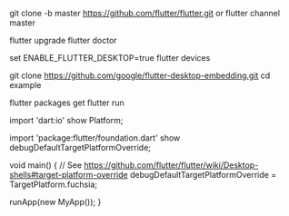 
git clone -b master https://github.com/flutter/flutter.git
or
flutter channel master

flutter upgrade
flutter doctor 

set ENABLE_FLUTTER_DESKTOP=true
flutter devices

git clone https://github.com/google/flutter-desktop-embedding.git
cd example

flutter packages get
flutter run





import 'dart:io' show Platform;

import 'package:flutter/foundation.dart'
    show debugDefaultTargetPlatformOverride;


void main() {
  // See https://github.com/flutter/flutter/wiki/Desktop-shells#target-platform-override
  debugDefaultTargetPlatformOverride = TargetPlatform.fuchsia;

  runApp(new MyApp());
}
